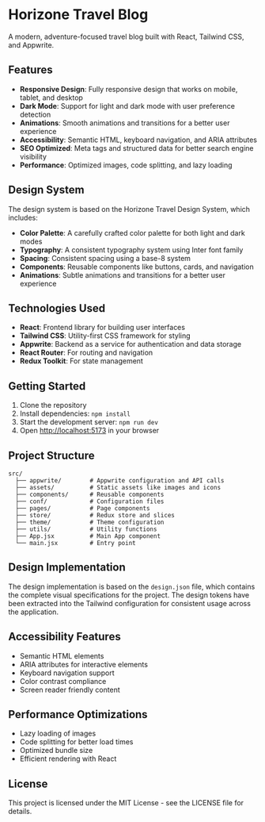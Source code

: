 # Horizone Travel Blog

A modern, adventure-focused travel blog built with React, Tailwind CSS, and Appwrite.

## Features

- **Responsive Design**: Fully responsive design that works on mobile, tablet, and desktop
- **Dark Mode**: Support for light and dark mode with user preference detection
- **Animations**: Smooth animations and transitions for a better user experience
- **Accessibility**: Semantic HTML, keyboard navigation, and ARIA attributes
- **SEO Optimized**: Meta tags and structured data for better search engine visibility
- **Performance**: Optimized images, code splitting, and lazy loading

## Design System

The design system is based on the Horizone Travel Design System, which includes:

- **Color Palette**: A carefully crafted color palette for both light and dark modes
- **Typography**: A consistent typography system using Inter font family
- **Spacing**: Consistent spacing using a base-8 system
- **Components**: Reusable components like buttons, cards, and navigation
- **Animations**: Subtle animations and transitions for a better user experience

## Technologies Used

- **React**: Frontend library for building user interfaces
- **Tailwind CSS**: Utility-first CSS framework for styling
- **Appwrite**: Backend as a service for authentication and data storage
- **React Router**: For routing and navigation
- **Redux Toolkit**: For state management

## Getting Started

1. Clone the repository
2. Install dependencies: `npm install`
3. Start the development server: `npm run dev`
4. Open [http://localhost:5173](http://localhost:5173) in your browser

## Project Structure

```
src/
  ├── appwrite/        # Appwrite configuration and API calls
  ├── assets/          # Static assets like images and icons
  ├── components/      # Reusable components
  ├── conf/            # Configuration files
  ├── pages/           # Page components
  ├── store/           # Redux store and slices
  ├── theme/           # Theme configuration
  ├── utils/           # Utility functions
  ├── App.jsx          # Main App component
  └── main.jsx         # Entry point
```

## Design Implementation

The design implementation is based on the `design.json` file, which contains the complete visual specifications for the project. The design tokens have been extracted into the Tailwind configuration for consistent usage across the application.

## Accessibility Features

- Semantic HTML elements
- ARIA attributes for interactive elements
- Keyboard navigation support
- Color contrast compliance
- Screen reader friendly content

## Performance Optimizations

- Lazy loading of images
- Code splitting for better load times
- Optimized bundle size
- Efficient rendering with React

## License

This project is licensed under the MIT License - see the LICENSE file for details.
